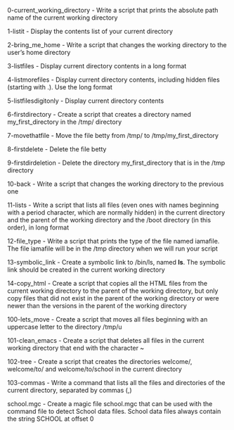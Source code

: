 0-current_working_directory - Write a script that prints the absolute path name of the current working directory

1-listit - Display the contents list of your current directory

2-bring_me_home - Write a script that changes the working directory to the user’s home directory

3-listfiles - Display current directory contents in a long format

4-listmorefiles - Display current directory contents, including hidden files (starting with .). Use the long format

5-listfilesdigitonly - Display current directory contents

6-firstdirectory - Create a script that creates a directory named my_first_directory in the /tmp/ directory

7-movethatfile - Move the file betty from /tmp/ to /tmp/my_first_directory

8-firstdelete - Delete the file betty

9-firstdirdeletion - Delete the directory my_first_directory that is in the /tmp directory

10-back - Write a script that changes the working directory to the previous one

11-lists - Write a script that lists all files (even ones with names beginning with a period character, which are normally hidden) in the current directory and the parent of the working directory and the /boot directory (in this order), in long format

12-file_type - Write a script that prints the type of the file named iamafile. The file iamafile will be in the /tmp directory when we will run your script

13-symbolic_link - Create a symbolic link to /bin/ls, named __ls__. The symbolic link should be created in the current working directory

14-copy_html - Create a script that copies all the HTML files from the current working directory to the parent of the working directory, but only copy files that did not exist in the parent of the working directory or were newer than the versions in the parent of the working directory

100-lets_move - Create a script that moves all files beginning with an uppercase letter to the directory /tmp/u

101-clean_emacs - Create a script that deletes all files in the current working directory that end with the character ~

102-tree - Create a script that creates the directories welcome/, welcome/to/ and welcome/to/school in the current directory

103-commas - Write a command that lists all the files and directories of the current directory, separated by commas (,)

school.mgc - Create a magic file school.mgc that can be used with the command file to detect School data files. School data files always contain the string SCHOOL at offset 0
